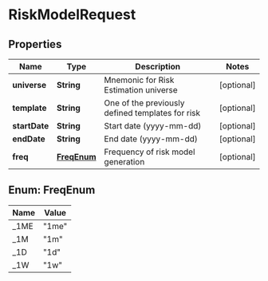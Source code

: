 
# RiskModelRequest

## Properties
Name | Type | Description | Notes
------------ | ------------- | ------------- | -------------
**universe** | **String** | Mnemonic for Risk Estimation universe |  [optional]
**template** | **String** | One of the previously defined templates for risk |  [optional]
**startDate** | **String** | Start date (yyyy-mm-dd) |  [optional]
**endDate** | **String** | End date (yyyy-mm-dd) |  [optional]
**freq** | [**FreqEnum**](#FreqEnum) | Frequency of risk model generation |  [optional]


<a name="FreqEnum"></a>
## Enum: FreqEnum
Name | Value
---- | -----
_1ME | &quot;1me&quot;
_1M | &quot;1m&quot;
_1D | &quot;1d&quot;
_1W | &quot;1w&quot;



